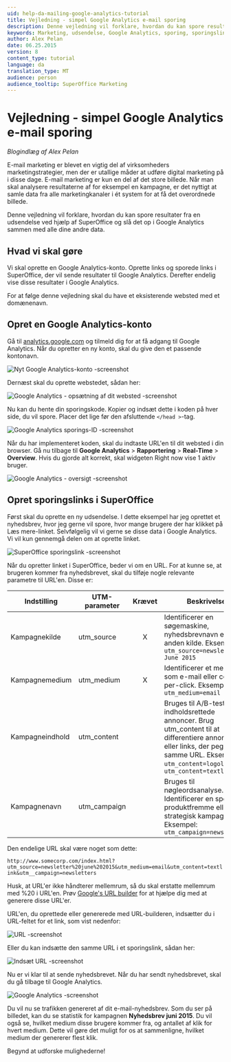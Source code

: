 ```yaml
---
uid: help-da-mailing-google-analytics-tutorial
title: Vejledning - simpel Google Analytics e-mail sporing
description: Denne vejledning vil forklare, hvordan du kan spore resultater fra en udsendelse ved hjælp af SuperOffice og slå det op i Google Analytics sammen med alle dine andre data.
keywords: Marketing, udsendelse, Google Analytics, sporing, sporingslinks, UTM, kampagne, nyhedsbrev
author: Alex Pelan
date: 06.25.2015
version: 8
content_type: tutorial
language: da
translation_type: MT
audience: person
audience_tooltip: SuperOffice Marketing
---
```


# Vejledning - simpel Google Analytics e-mail sporing

<!-- markdownlint-disable-next-line MD036 -->
*Blogindlæg af Alex Pelan*

E-mail marketing er blevet en vigtig del af virksomheders marketingstrategier, men der er utallige måder at udføre digital marketing på i disse dage. E-mail marketing er kun en del af det store billede. Når man skal analysere resultaterne af for eksempel en kampagne, er det nyttigt at samle data fra alle marketingkanaler i ét system for at få det overordnede billede.

Denne vejledning vil forklare, hvordan du kan spore resultater fra en udsendelse ved hjælp af SuperOffice og slå det op i Google Analytics sammen med alle dine andre data.

## Hvad vi skal gøre

Vi skal oprette en Google Analytics-konto. Oprette links og sporede links i SuperOffice, der vil sende resultater til Google Analytics. Derefter endelig vise disse resultater i Google Analytics.

For at følge denne vejledning skal du have et eksisterende websted med et domænenavn.

## Opret en Google Analytics-konto

Gå til [analytics.google.com][1] og tilmeld dig for at få adgang til Google Analytics. Når du opretter en ny konto, skal du give den et passende kontonavn.

![Nyt Google Analytics-konto -screenshot][img2]

Dernæst skal du oprette webstedet, sådan her:

![Google Analytics - opsætning af dit websted -screenshot][img3]

Nu kan du hente din sporingskode. Kopier og indsæt dette i koden på hver side, du vil spore. Placer det lige før den afsluttende `</head >`-tag.

![Google Analytics sporings-ID -screenshot][img4]

Når du har implementeret koden, skal du indtaste URL'en til dit websted i din browser. Gå nu tilbage til **Google Analytics** > **Rapportering** > **Real-Time** > **Overview**. Hvis du gjorde alt korrekt, skal widgeten Right now vise 1 aktiv bruger.

![Google Analytics - oversigt -screenshot][img5]

## Opret sporingslinks i SuperOffice

Først skal du oprette en ny udsendelse. I dette eksempel har jeg oprettet et nyhedsbrev, hvor jeg gerne vil spore, hvor mange brugere der har klikket på Læs mere-linket. Selvfølgelig vil vi gerne se disse data i Google Analytics. Vi vil kun gennemgå delen om at oprette linket.

![SuperOffice sporingslink -screenshot][img6]

Når du opretter linket i SuperOffice, beder vi om en URL. For at kunne se, at brugeren kommer fra nyhedsbrevet, skal du tilføje nogle relevante parametre til URL'en. Disse er:

| Indstilling | UTM-parameter | Krævet | Beskrivelse |
|---|---|:-:|---|
| Kampagnekilde | utm_source | X | Identificerer en søgemaskine, nyhedsbrevnavn eller anden kilde. Eksempel: `utm_source=newsletter June 2015` |
| Kampagnemedium | utm_medium | X | Identificerer et medium som e-mail eller cost-per-click. Eksempel: `utm_medium=email` |
| Kampagneindhold | utm_content | | Bruges til A/B-test og indholdsrettede annoncer. Brug utm_content til at differentiere annoncer eller links, der peger på samme URL. Eksempler: `utm_content=logolink`, `utm_content=textlink` |
| Kampagnenavn | utm_campaign | | Bruges til nøgleordsanalyse. Identificerer en specifik produktfremme eller strategisk kampagne. Eksempel: `utm_campaign=newsletters` |

Den endelige URL skal være noget som dette:

`http://www.somecorp.com/index.html?utm_source=newsletter%20june%202015&utm_medium=email&utm_content=textlink&utm__campaign=newsletters`

Husk, at URL'er ikke håndterer mellemrum, så du skal erstatte mellemrum med %20 i URL'en. Prøv [Google's URL builder][2] for at hjælpe dig med at generere disse URL'er.

URL'en, du oprettede eller genererede med URL-builderen, indsætter du i URL-feltet for et link, som vist nedenfor:

![URL -screenshot][img7]

Eller du kan indsætte den samme URL i et sporingslink, sådan her:

![Indsæt URL -screenshot][img8]

Nu er vi klar til at sende nyhedsbrevet. Når du har sendt nyhedsbrevet, skal du gå tilbage til Google Analytics.

![Google Analytics -screenshot][img9]

Du vil nu se trafikken genereret af dit e-mail-nyhedsbrev. Som du ser på billedet, kan du se statistik for kampagnen **Nyhedsbrev juni 2015**. Du vil også se, hvilket medium disse brugere kommer fra, og antallet af klik for hvert medium. Dette vil gøre det muligt for os at sammenligne, hvilket medium der genererer flest klik.

Begynd at udforske mulighederne!

<!-- Referenced links -->
[1]: http://analytics.google.com
[2]: https://support.google.com/analytics/answer/1033867

<!-- Referenced images -->
[img2]: ../../../../media/loc/en/marketing/new-account.png
[img3]: ../../../../media/loc/en/marketing/setting-up-property.png
[img4]: ../../../../media/loc/en/marketing/tracking-id.png
[img5]: ../../../../media/loc/en/marketing/overview-right-now.png
[img6]: ../../../../media/loc/en/marketing/so-trackable-links.png
[img7]: ../../../../media/loc/en/marketing/generated-link.png
[img8]: ../../../../media/loc/en/marketing/insert-url.png
[img9]: ../../../../media/loc/en/marketing/google-analytics.png
